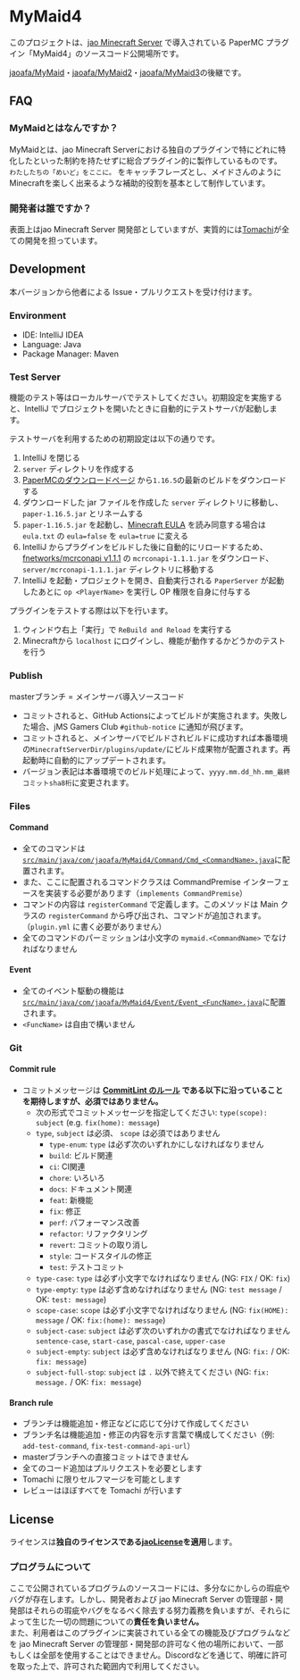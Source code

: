 # MyMaid4

このプロジェクトは、[jao Minecraft Server](https://jaoafa.com) で導入されている PaperMC プラグイン「MyMaid4」のソースコード公開場所です。

[jaoafa/MyMaid](https://github.com/jaoafa/MyMaid)・[jaoafa/MyMaid2](https://github.com/jaoafa/MyMaid2)・[jaoafa/MyMaid3](https://github.com/jaoafa/MyMaid3)の後継です。

## FAQ

### MyMaidとはなんですか？

MyMaidとは、jao Minecraft Serverにおける独自のプラグインで特にどれに特化したといった制約を持たせずに総合プラグイン的に製作しているものです。  
`わたしたちの「めいど」をここに。` をキャッチフレーズとし、メイドさんのようにMinecraftを楽しく出来るような補助的役割を基本として制作しています。

### 開発者は誰ですか？

表面上はjao Minecraft Server 開発部としていますが、実質的には[Tomachi](https://github.com/book000)が全ての開発を担っています。

## Development

本バージョンから他者による Issue・プルリクエストを受け付けます。

### Environment

- IDE: IntelliJ IDEA
- Language: Java
- Package Manager: Maven

### Test Server

機能のテスト等はローカルサーバでテストしてください。初期設定を実施すると、IntelliJ でプロジェクトを開いたときに自動的にテストサーバが起動します。

テストサーバを利用するための初期設定は以下の通りです。

1. IntelliJ を閉じる
2. `server` ディレクトリを作成する
3. [PaperMCのダウンロードページ](https://papermc.io/downloads) から`1.16.5`の最新のビルドをダウンロードする
4. ダウンロードした jar ファイルを作成した `server` ディレクトリに移動し、 `paper-1.16.5.jar` とリネームする
5. `paper-1.16.5.jar` を起動し、[Minecraft EULA](https://account.mojang.com/documents/minecraft_eula) を読み同意する場合は `eula.txt` の `eula=false` を `eula=true` に変える
6. IntelliJ からプラグインをビルドした後に自動的にリロードするため、[fnetworks/mcrconapi v1.1.1](https://github.com/fnetworks/mcrconapi/releases/tag/v1.1.1) の `mcrconapi-1.1.1.jar` をダウンロード、 `server/mcrconapi-1.1.1.jar` ディレクトリに移動する
7. IntelliJ を起動・プロジェクトを開き、自動実行される `PaperServer` が起動したあとに `op <PlayerName>` を実行し OP 権限を自身に付与する

プラグインをテストする際は以下を行います。

1. ウィンドウ右上「実行」で `ReBuild and Reload` を実行する
2. Minecraftから `localhost` にログインし、機能が動作するかどうかのテストを行う

### Publish

masterブランチ = メインサーバ導入ソースコード

- コミットされると、GitHub Actionsによってビルドが実施されます。失敗した場合、jMS Gamers Club `#github-notice` に通知が飛びます。
- コミットされると、メインサーバでビルドされビルドに成功すれば本番環境の`MinecraftServerDir/plugins/update/`にビルド成果物が配置されます。再起動時に自動的にアップデートされます。
- バージョン表記は本番環境でのビルド処理によって、`yyyy.mm.dd_hh.mm_最終コミットsha8桁`に変更されます。

### Files

#### Command

- 全てのコマンドは [`src/main/java/com/jaoafa/MyMaid4/Command/Cmd_<CommandName>.java`](src/main/java/com/jaoafa/MyMaid4/Command)に配置されます。
- また、ここに配置されるコマンドクラスは CommandPremise インターフェースを実装する必要があります（`implements CommandPremise`）
- コマンドの内容は `registerCommand` で定義します。このメソッドは Main クラスの `registerCommand` から呼び出され、コマンドが追加されます。（`plugin.yml` に書く必要がありません）
- 全てのコマンドのパーミッションは小文字の `mymaid.<CommandName>` でなければなりません

#### Event

- 全てのイベント駆動の機能は [`src/main/java/com/jaoafa/MyMaid4/Event/Event_<FuncName>.java`](src/main/java/com/jaoafa/MyMaid4/Event)に配置されます。
- `<FuncName>` は自由で構いません

### Git

#### Commit rule

- コミットメッセージは **[CommitLint のルール](https://github.com/conventional-changelog/commitlint/tree/master/%40commitlint/config-conventional#rules) である以下に沿っていることを期待しますが、必須ではありません。**
  - 次の形式でコミットメッセージを指定してください: `type(scope): subject` (e.g. `fix(home): message`)
  - `type`, `subject` は必須、 `scope` は必須ではありません
    - `type-enum`: `type` は必ず次のいずれかにしなければなりません
    - `build`: ビルド関連
    - `ci`: CI関連
    - `chore`: いろいろ
    - `docs`: ドキュメント関連
    - `feat`: 新機能
    - `fix`: 修正
    - `perf`: パフォーマンス改善
    - `refactor`: リファクタリング
    - `revert`: コミットの取り消し
    - `style`: コードスタイルの修正
    - `test`: テストコミット
  - `type-case`: `type` は必ず小文字でなければなりません (NG: `FIX` / OK: `fix`)
  - `type-empty`: `type` は必ず含めなければなりません (NG: `test message` / OK: `test: message`)
  - `scope-case`: `scope` は必ず小文字でなければなりません (NG: `fix(HOME): message` / OK: `fix:(home): message`)
  - `subject-case`: `subject` は必ず次のいずれかの書式でなければなりません `sentence-case`, `start-case`, `pascal-case`, `upper-case`
  - `subject-empty`: `subject` は必ず含めなければなりません (NG: `fix:` / OK: `fix: message`)
  - `subject-full-stop`: `subject` は `.` 以外で終えてください (NG: `fix: message.` / OK: `fix: message`)

#### Branch rule

- ブランチは機能追加・修正などに応じて分けて作成してください
- ブランチ名は機能追加・修正の内容を示す言葉で構成してください（例: `add-test-command`, `fix-test-command-api-url`）
- masterブランチへの直接コミットはできません
- 全てのコード追加はプルリクエストを必要とします
- Tomachi に限りセルフマージを可能とします
- レビューはほぼすべてを Tomachi が行います

## License

ライセンスは**独自のライセンスである[jaoLicense](https://github.com/jaoafa/jao-Minecraft-Server/blob/master/jaoLICENSE.md)を適用**します。

### プログラムについて

ここで公開されているプログラムのソースコードには、多分なにかしらの瑕疵やバグが存在します。しかし、開発者および jao Minecraft Server の管理部・開発部はそれらの瑕疵やバグをなるべく除去する努力義務を負いますが、それらによって生じた一切の問題についての**責任を負いません。**  
また、利用者はこのプラグインに実装されている全ての機能及びプログラムなどを jao Minecraft Server の管理部・開発部の許可なく他の場所において、一部もしくは全部を使用することはできません。Discordなどを通じて、明確に許可を取った上で、許可された範囲内で利用してください。
